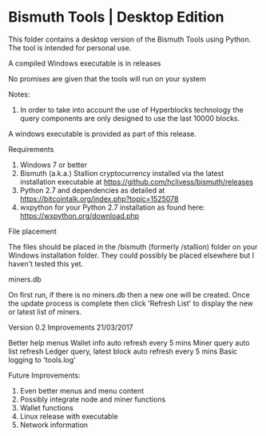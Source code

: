 # Bismuth Tools | Desktop Edition

This folder contains a desktop version of the Bismuth Tools using Python.
The tool is intended for personal use.

A compiled Windows executable is in releases

No promises are given that the tools will run on your system

Notes:

1. In order to take into account the use of Hyperblocks technology the query components are only designed to use the last 10000 blocks.

A windows executable is provided as part of this release.

Requirements

1. Windows 7 or better
2. Bismuth (a.k.a.) Stallion cryptocurrency installed via the latest installation executable at https://github.com/hclivess/bismuth/releases
3. Python 2.7 and dependencies as detailed at https://bitcointalk.org/index.php?topic=1525078
4. wxpython for your Python 2.7 installation as found here: https://wxpython.org/download.php

File placement

The files should be placed in the /bismuth (formerly /stallion) folder on your Windows installation folder. They could possibly be placed elsewhere but I haven't tested this yet. 

miners.db

On first run, if there is no miners.db then a new one will be created.
Once the update process is complete then click 'Refresh List' to display the new or latest list of miners.

Version 0.2 Improvements 21/03/2017

Better help menus
Wallet info auto refresh every 5 mins
Miner query auto list refresh
Ledger query, latest block auto refresh every 5 mins
Basic logging to 'tools.log'

Future Improvements:

1. Even better menus and menu content
2. Possibly integrate node and miner functions
3. Wallet functions
3. Linux release with executable
4. Network information
